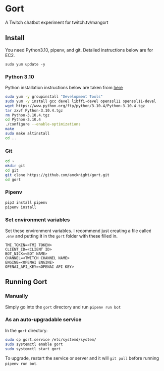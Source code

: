 # Gort

A Twitch chatbot experiment for twitch.tv/mangort

## Install

You need Python3.10, pipenv, and git. Detailed instructions below are for EC2.

`sudo yum update -y`

### Python 3.10

 Python installation instructions below are taken from [here](https://www.gcptutorials.com/post/python-3.10-installation-on-amazon-linux-2)

```bash
sudo yum -y groupinstall "Development Tools"
sudo yum -y install gcc devel libffi-devel openssl11 openssl11-devel
wget https://www.python.org/ftp/python/3.10.4/Python-3.10.4.tgz
tar zxvf Python-3.10.4.tgz
rm Python-3.10.4.tgz
cd Python-3.10.4
./configure --enable-optimizations
make
sudo make altinstall
cd ..
```

### Git

```bash
cd ~
mkdir git
cd git
git clone https://github.com/amcknight/gort.git
cd gort
```

### Pipenv

```bash
pip3 install pipenv
pipenv install
```

### Set environment variables

Set these environment variables. I recommend just creating a file called `.env` and putting it in the `gort` folder with these filled in.

```env
TMI_TOKEN=<TMI TOKEN>
CLIENT_ID=<CLIENT ID>
BOT_NICK=<BOT NAME>
CHANNEL=<TWITCH CHANNEL NAME>
ENGINE=<OPENAI ENGINE>
OPENAI_API_KEY=<OPENAI API KEY>
```

## Running Gort

### Manually

Simply go into the `gort` directory and run `pipenv run bot`

### As an auto-upgradable service

In the `gort` directory:

```bash
sudo cp gort.service /etc/systemd/system/
sudo systemctl enable gort
sudo systemctl start gort
```

To upgrade, restart the service or server and it will `git pull` before running `pipenv run bot`.
